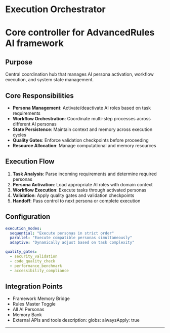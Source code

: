 # Execution Orchestrator
# Core controller for AdvancedRules AI framework

## Purpose
Central coordination hub that manages AI persona activation, workflow execution, and system state management.

## Core Responsibilities
- **Persona Management**: Activate/deactivate AI roles based on task requirements
- **Workflow Orchestration**: Coordinate multi-step processes across different AI personas
- **State Persistence**: Maintain context and memory across execution cycles
- **Quality Gates**: Enforce validation checkpoints before proceeding
- **Resource Allocation**: Manage computational and memory resources

## Execution Flow
1. **Task Analysis**: Parse incoming requirements and determine required personas
2. **Persona Activation**: Load appropriate AI roles with domain context
3. **Workflow Execution**: Execute tasks through activated personas
4. **Validation**: Apply quality gates and validation checkpoints
5. **Handoff**: Pass control to next persona or complete execution

## Configuration
```yaml
execution_modes:
  sequential: "Execute personas in strict order"
  parallel: "Execute compatible personas simultaneously"
  adaptive: "Dynamically adjust based on task complexity"

quality_gates:
  - security_validation
  - code_quality_check
  - performance_benchmark
  - accessibility_compliance
```

## Integration Points
- Framework Memory Bridge
- Rules Master Toggle
- All AI Personas
- Memory Bank
- External APIs and tools
description:
globs:
alwaysApply: true
---
